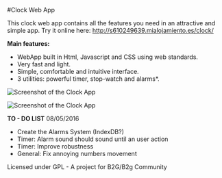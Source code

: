 #Clock Web App


This clock web app contains all the features you need in an attractive and simple app.
Try it online here: http://s610249639.mialojamiento.es/clock/

**Main features:**

   * WebApp built in Html, Javascript and CSS using web standards.
   * Very fast and light.
   * Simple, comfortable and intuitive interface.
   * 3 utilities: powerful timer, stop-watch and alarms*.
 
   
  ![Screenshot of the Clock App](https://joancipria.files.wordpress.com/2016/05/clock.png)

  ![Screenshot of the Clock App](https://joancipria.files.wordpress.com/2016/06/clock2.png)


**TO - DO LIST**  08/05/2016
* Create the Alarms System (IndexDB?)
* Timer: Alarm sound should sound until an user action
* Timer: Improve robustness
* General: Fix annoying numbers movement

Licensed under GPL - A project for B2G/B2g Community
